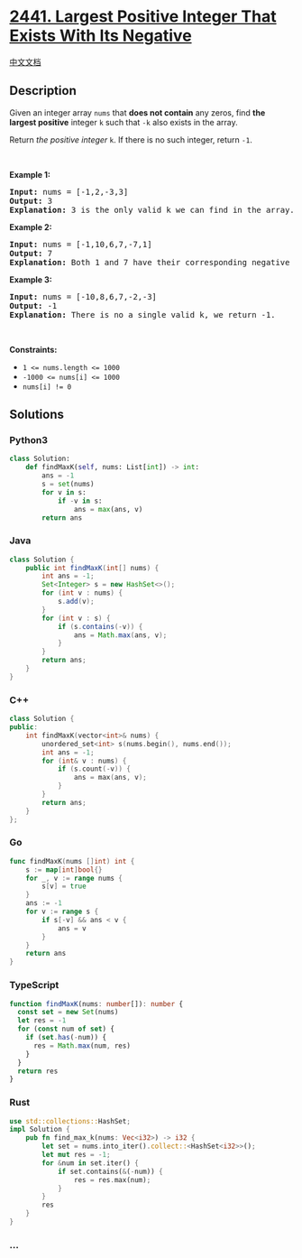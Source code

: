 # [2441. Largest Positive Integer That Exists With Its Negative](https://leetcode.com/problems/largest-positive-integer-that-exists-with-its-negative)

[中文文档](/solution/2400-2499/2441.Largest%20Positive%20Integer%20That%20Exists%20With%20Its%20Negative/README.md)

## Description

<p>Given an integer array <code>nums</code> that <strong>does not contain</strong> any zeros, find <strong>the largest positive</strong> integer <code>k</code> such that <code>-k</code> also exists in the array.</p>

<p>Return <em>the positive integer </em><code>k</code>. If there is no such integer, return <code>-1</code>.</p>

<p>&nbsp;</p>
<p><strong class="example">Example 1:</strong></p>

<pre>
<strong>Input:</strong> nums = [-1,2,-3,3]
<strong>Output:</strong> 3
<strong>Explanation:</strong> 3 is the only valid k we can find in the array.
</pre>

<p><strong class="example">Example 2:</strong></p>

<pre>
<strong>Input:</strong> nums = [-1,10,6,7,-7,1]
<strong>Output:</strong> 7
<strong>Explanation:</strong> Both 1 and 7 have their corresponding negative values in the array. 7 has a larger value.
</pre>

<p><strong class="example">Example 3:</strong></p>

<pre>
<strong>Input:</strong> nums = [-10,8,6,7,-2,-3]
<strong>Output:</strong> -1
<strong>Explanation:</strong> There is no a single valid k, we return -1.
</pre>

<p>&nbsp;</p>
<p><strong>Constraints:</strong></p>

<ul>
	<li><code>1 &lt;= nums.length &lt;= 1000</code></li>
	<li><code>-1000 &lt;= nums[i] &lt;= 1000</code></li>
	<li><code>nums[i] != 0</code></li>
</ul>

## Solutions

<!-- tabs:start -->

### **Python3**

```python
class Solution:
    def findMaxK(self, nums: List[int]) -> int:
        ans = -1
        s = set(nums)
        for v in s:
            if -v in s:
                ans = max(ans, v)
        return ans
```

### **Java**

```java
class Solution {
    public int findMaxK(int[] nums) {
        int ans = -1;
        Set<Integer> s = new HashSet<>();
        for (int v : nums) {
            s.add(v);
        }
        for (int v : s) {
            if (s.contains(-v)) {
                ans = Math.max(ans, v);
            }
        }
        return ans;
    }
}
```

### **C++**

```cpp
class Solution {
public:
    int findMaxK(vector<int>& nums) {
        unordered_set<int> s(nums.begin(), nums.end());
        int ans = -1;
        for (int& v : nums) {
            if (s.count(-v)) {
                ans = max(ans, v);
            }
        }
        return ans;
    }
};
```

### **Go**

```go
func findMaxK(nums []int) int {
	s := map[int]bool{}
	for _, v := range nums {
		s[v] = true
	}
	ans := -1
	for v := range s {
		if s[-v] && ans < v {
			ans = v
		}
	}
	return ans
}
```

### **TypeScript**

```ts
function findMaxK(nums: number[]): number {
  const set = new Set(nums)
  let res = -1
  for (const num of set) {
    if (set.has(-num)) {
      res = Math.max(num, res)
    }
  }
  return res
}
```

### **Rust**

```rust
use std::collections::HashSet;
impl Solution {
    pub fn find_max_k(nums: Vec<i32>) -> i32 {
        let set = nums.into_iter().collect::<HashSet<i32>>();
        let mut res = -1;
        for &num in set.iter() {
            if set.contains(&(-num)) {
                res = res.max(num);
            }
        }
        res
    }
}
```

### **...**

```

```

<!-- tabs:end -->
